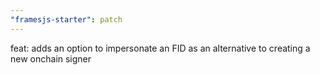 ```yaml
---
"framesjs-starter": patch
---
```


feat: adds an option to impersonate an FID as an alternative to creating a new onchain signer
